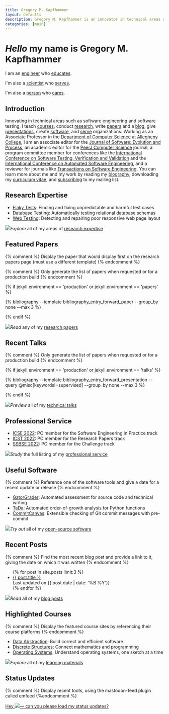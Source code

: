 ```yaml
---
title: Gregory M. Kapfhammer
layout: defaults
description: Gregory M. Kapfhammer is an innovator in technical areas such as software engineering and software testing.
categories: [main]
---
```


<div class="jumbotron">
<h1><em>Hello</em> my name is Gregory M. Kapfhammer</h1>
<p class="lead">I am an <a class="characteristic" href="/software/">engineer</a> who <a class="characteristic" href="/teaching/">educates</a>.</p>
<p class="lead">I'm also a <a class="characteristic" href="/research/papers/">scientist</a> who <a class="characteristic" href="/service/">serves</a>.</p>
<p class="lead">I'm also a <a class="characteristic" href="/biography/">person</a> who <a class="characteristic" href="/principles/">cares</a>.</p>
<script>
document.write(randomLead());
</script>
</div>

## Introduction

Innovating in technical areas such as software engineering and software testing,
I teach [courses]({{site.baseurl}}teaching/), conduct
[research]({{site.baseurl}}research/), write
[papers]({{site.baseurl}}research/papers/) and a [blog]({{site.baseurl}}blog/),
give [presentations]({{site.baseurl}}research/presentations/), create
[software]({{site.baseurl}}software/), and [serve]({{site.baseurl}}service/)
organizations. Working as an Associate Professor in the [Department of Computer
Science](http://www.cs.allegheny.edu) at [Allegheny
College](http://www.allegheny.edu), I am an associate editor for the [Journal of
Software: Evolution and
Process](https://onlinelibrary.wiley.com/journal/20477481), an academic editor
for the [PeerJ Computer Science](https://peerj.com/computer-science/) journal, a
program committee member for conferences like the [International Conference on
Software Testing, Verification and
Validation](https://cs.gmu.edu/icst/index.html) and the [International
Conference on Automated Software
Engineering](https://conf.researchr.org/series/ase), and a reviewer for journals
like [Transactions on Software
Engineering](https://www.computer.org/csdl/journal/ts). You can learn more about
me and my work by reading my [biography]({{site.baseurl}}biography/),
downloading my [curriculum
vitae](https://github.com/gkapfham/curriculum-vitae/releases/download/v1.3.2/curriculum_vitae_kapfhammer.pdf),
and [subscribing]({{site.baseurl}}support/) to my mailing list.

## Research Expertise

<ul>

<div class="featured"> <li><a class="major"
href="{{site.baseurl}}research#FlakyTests">Flaky Tests</a>: Finding and fixing
unpredictable and harmful test cases</li> </div>

<div class="featured"> <li><a class="major"
href="{{site.baseurl}}research#DatabaseTesting">Database Testing</a>:
Automatically testing relational database schemas</li> </div>

<div class="featured"> <li><a class="major"
href="{{site.baseurl}}research#WebTesting">Web Testing</a>: Detecting and
repairing poor responsive web page layout</li> </div>

</ul>

<div class="question">
<img class="small-icon" src="/download/images/svg/long-arrow-alt-right.svg"/><em>Explore</em> all of my areas of <a href="{{site.baseurl}}research/">research expertise</a>
</div>

## Featured Papers

{% comment %} Display the paper that would display first on the research papers
page (must use a different template) {% endcomment %}

{% comment %} Only generate the list of papers when requested or for a
production build {% endcomment %}

{% if jekyll.environment == 'production' or jekyll.environment == 'papers' %}

{% bibliography --template bibliography_entry_forward_paper --group_by none --max 3 %}

{% endif %}

<div class="question">
<img class="small-icon" src="/download/images/svg/long-arrow-alt-right.svg"/><em>Read</em> any of my <a href="{{site.baseurl}}research/papers/">research papers</a>
</div>

## Recent Talks

{% comment %} Only generate the list of papers when requested or for a
production build {% endcomment %}

{% if jekyll.environment == 'production' or jekyll.environment == 'talks' %}

{% bibliography --template bibliography_entry_forward_presentation --query @misc[keywords!=supervised] --group_by none --max 3 %}

{% endif %}

<div class="question">
<img class="small-icon" src="/download/images/svg/long-arrow-alt-right.svg"/><em>Preview</em> all of my <a href="{{site.baseurl}}research/presentations/">technical talks</a>
</div>

## Professional Service

<ul>

<div class="featured">
<li><a class="major" target="_blank" rel="noopener"
href="https://conf.researchr.org/home/icse-2022">ICSE 2022</a>: PC member for the Software Engineering in Practice track</li>
</div>

<div class="featured">
<li><a class="major" target="_blank" rel="noopener"
href="https://icst2022.vrain.upv.es/">ICST 2022</a>: PC member for the Research Papers track</li>
</div>

<div class="featured">
<li><a class="major" target="_blank" rel="noopener"
href="https://conf.researchr.org/home/ssbse-2022">SSBSE 2022</a>: PC member for the Challenge track</li>
</div>

</ul>

<div class="question">
<img class="small-icon" src="/download/images/svg/long-arrow-alt-right.svg"/><em>Study</em> the full listing of my <a href="{{site.baseurl}}service/">professional service</a>
</div>

## Useful Software

{% comment %} Reference one of the software tools and give a date for a recent
update or release {% endcomment %}

<ul>

<div class="featured">
<li><a class="major" target="_blank" rel="noopener"
href="https://github.com/GatorEducator/gatorgrader">GatorGrader</a>: Automated assessment for source code and technical writing</li>
</div>

<div class="featured">
<li><a class="major"
href="https://github.com/Tada-Project/tada">TaDa</a>: Automated order-of-growth analysis for Python functions</li>
</div>

<div class="featured">
<li><a class="major"
href="https://github.com/CommittedTeam/CommitCanvas">CommitCanvas</a>: Extensible checking of Git commit messages with pre-commit</li>
</div>

</ul>

<div class="question">
<img class="small-icon" src="/download/images/svg/long-arrow-alt-right.svg"/><em>Try out</em> all of my <a href="{{site.baseurl}}software/">open-source software</a>
</div>

## Recent Posts

{% comment %} Find the most recent blog post and provide a link to it, giving
the date on which it was written {% endcomment %}

<ul>
{% for post in site.posts limit:3 %}
  <div class="featured">
  <li><a class="major"
  href="{{site.baseurl}}{{ post.url | remove_first:'/'}}">{{ post.title
  }}</a></li> Last updated on {{ post.date | date: '%B %Y'}}
  </div>
{% endfor %}
</ul>

<div class="question">
<img class="small-icon" src="/download/images/svg/long-arrow-alt-right.svg"/><em>Read</em> all of my <a href="{{site.baseurl}}blog/">blog posts</a>
</div>

## Highlighted Courses

{% comment %} Display the featured course sites by referencing their course platforms {% endcomment %}

<ul>

<div class="featured">
<li><a class="major" target="_blank" rel="noopener"
href="https://proactiveprogrammers.com/data-abstraction/introduction-data-abstraction/">Data Abstraction</a>: Build correct and efficient software</li>
</div>

<div class="featured">
<li><a class="major" target="_blank" rel="noopener"
href="https://proactiveprogrammers.com/discrete-structures/introduction-discrete-structures/">Discrete Structures</a>: Connect mathematics and programming</li>
</div>

<div class="featured">
<li><a class="major"
href="https://www.os-sketch.com/">Operating Systems</a>: Understand operating systems, one sketch at a time</li>
</div>

</ul>

<div class="question">
<img class="small-icon" src="/download/images/svg/long-arrow-alt-right.svg"/><em>Explore</em> all of my <a href="{{site.baseurl}}teaching/">learning materials</a>
</div>

## Status Updates

{% comment %}
Display recent toots, using the mastodon-feed plugin called emfeed
{%endcomment %}

<a class="mastodon-feed" href="https://fosstodon.org/@gkapfham" data-toot-limit="5">Hey <img class="footer-icon" src="/download/images/svg/mastodon.svg"/>&mdash; can you please load my status updates?</a>

<script type="module" src="https://esm.sh/emfed"></script>
